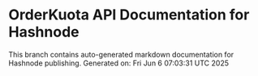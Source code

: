 # OrderKuota API Documentation for Hashnode

This branch contains auto-generated markdown documentation for Hashnode publishing.
Generated on: Fri Jun  6 07:03:31 UTC 2025
